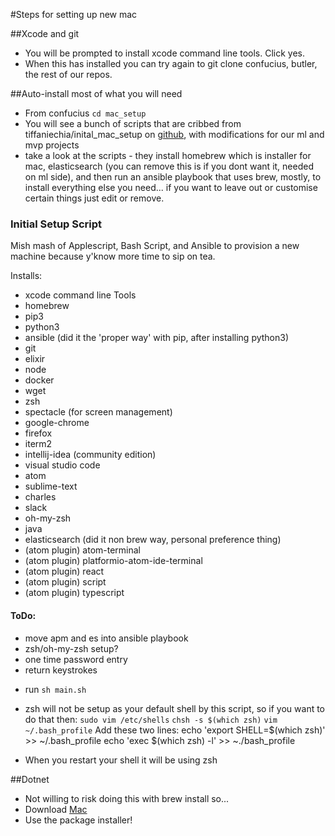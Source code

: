 #Steps for setting up new mac

##Xcode and git
- You will be prompted to install xcode command line tools.
Click yes.
- When this has installed you can try again to git clone confucius, butler, the rest of our repos.

##Auto-install most of what you will need

- From confucius `cd mac_setup`
- You will see a bunch of scripts that are cribbed from tiffaniechia/inital_mac_setup on [github](https://github.com/tiffaniechia/initial_mac_setup/blob/master/playbook.yml), with modifications for our ml and mvp projects
- take a look at the scripts - they install homebrew which is installer for mac, elasticsearch (you can remove this is if you dont want it, needed on ml side), and then run an ansible playbook that uses brew, mostly, to install everything else you need... if you want to leave out or customise certain things just edit or remove.

### Initial Setup Script
Mish mash of Applescript, Bash Script, and Ansible to provision a new machine because y'know more time to sip on tea.

Installs:
* xcode command line Tools
* homebrew
* pip3
* python3
* ansible (did it the 'proper way' with pip, after installing python3)
* git
* elixir
* node
* docker
* wget
* zsh
* spectacle (for screen management)
* google-chrome
* firefox
* iterm2
* intellij-idea (community edition)
* visual studio code
* atom
* sublime-text
* charles
* slack
* oh-my-zsh
* java
* elasticsearch (did it non brew way, personal preference thing)
* (atom plugin) atom-terminal
* (atom plugin) platformio-atom-ide-terminal
* (atom plugin) react
* (atom plugin) script
* (atom plugin) typescript

#### ToDo:
* move apm and es into ansible playbook
* zsh/oh-my-zsh setup?
* one time password entry
* return keystrokes

- run `sh main.sh`

- zsh will not be setup as your default shell by this script, so if you want to do that then:
`sudo vim /etc/shells`
`chsh -s $(which zsh)`
`vim ~/.bash_profile`
Add these two lines:
echo 'export SHELL=$(which zsh)' >> ~/.bash_profile
echo 'exec $(which zsh) -l' >> ~./bash_profile
- When you restart your shell it will be using zsh

##Dotnet

- Not willing to risk doing this with brew install so...
- Download [Mac](https://www.microsoft.com/net/core#macos)
- Use the package installer!
